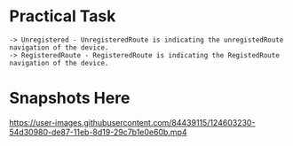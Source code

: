 # Practical Task 
 
 	-> Unregistered - UnregisteredRoute is indicating the unregistedRoute navigation of the device. 
	-> RegisteredRoute - RegisteredRoute is indicating the RegistedRoute navigation of the device.
	
# Snapshots Here
	
https://user-images.githubusercontent.com/84439115/124603230-54d30980-de87-11eb-8d19-29c7b1e0e60b.mp4
